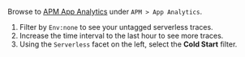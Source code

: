 Browse to [APM App Analytics](https://app.datadoghq.com/apm/app-analytics) under `APM > App Analytics`.

1. Filter by `Env:none` to see your untagged serverless traces.
1. Increase the time interval to the last hour to see more traces.
1. Using the `Serverless` facet on the left, select the **Cold Start** filter.